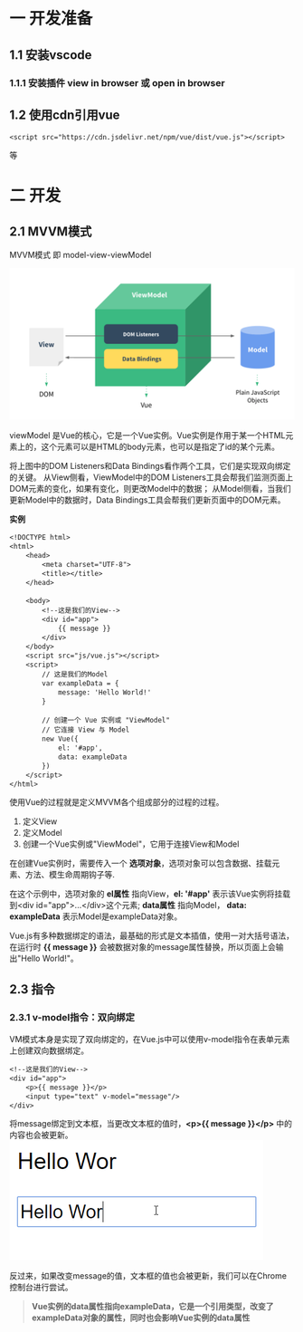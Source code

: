 # 一 开发准备

## 1.1 安装vscode
### 1.1.1 安装插件 view in browser 或 open in browser  

## 1.2 使用cdn引用vue
````
<script src="https://cdn.jsdelivr.net/npm/vue/dist/vue.js"></script>
````
等

#  二 开发
## 2.1 MVVM模式
 MVVM模式 即 model-view-viewModel
 
 ![MVVM模型](https://github.com/tytttta/Vue/blob/master/mvvm.png)
 
 viewModel 是Vue的核心，它是一个Vue实例。Vue实例是作用于某一个HTML元素上的，这个元素可以是HTML的body元素，也可以是指定了id的某个元素。
 
 将上图中的DOM Listeners和Data Bindings看作两个工具，它们是实现双向绑定的关键。
从View侧看，ViewModel中的DOM Listeners工具会帮我们监测页面上DOM元素的变化，如果有变化，则更改Model中的数据；
从Model侧看，当我们更新Model中的数据时，Data Bindings工具会帮我们更新页面中的DOM元素。

**实例**
````
<!DOCTYPE html>
<html>
	<head>
		<meta charset="UTF-8">
		<title></title>
	</head>

	<body>
		<!--这是我们的View-->
		<div id="app">
			{{ message }}
		</div>
	</body>
	<script src="js/vue.js"></script>
	<script>
		// 这是我们的Model
		var exampleData = {
			message: 'Hello World!'
		}

		// 创建一个 Vue 实例或 "ViewModel"
		// 它连接 View 与 Model
		new Vue({
			el: '#app',
			data: exampleData
		})
	</script>
</html>
````

使用Vue的过程就是定义MVVM各个组成部分的过程的过程。

1. 定义View
2. 定义Model
3. 创建一个Vue实例或"ViewModel"，它用于连接View和Model

在创建Vue实例时，需要传入一个 **选项对象**，选项对象可以包含数据、挂载元素、方法、模生命周期钩子等.

在这个示例中，选项对象的 **el属性** 指向View，**el: '#app'** 表示该Vue实例将挂载到\<div id="app"\>...\</div\>这个元素; **data属性** 指向Model， **data: exampleData**  表示Model是exampleData对象。

Vue.js有多种数据绑定的语法，最基础的形式是文本插值，使用一对大括号语法，在运行时 **{{ message }}** 会被数据对象的message属性替换，所以页面上会输出"Hello World!"。

## 2.3 指令
### 2.3.1 v-model指令：双向绑定

VM模式本身是实现了双向绑定的，在Vue.js中可以使用v-model指令在表单元素上创建双向数据绑定。
````
<!--这是我们的View-->
<div id="app">
	<p>{{ message }}</p>
	<input type="text" v-model="message"/>
</div>
````
将message绑定到文本框，当更改文本框的值时，**\<p\>{{ message }}\</p\>** 中的内容也会被更新。
![V-Model](https://github.com/tytttta/Vue/blob/master/v-model.gif)

反过来，如果改变message的值，文本框的值也会被更新，我们可以在Chrome控制台进行尝试。

> **Vue实例的data属性指向exampleData，它是一个引用类型，改变了exampleData对象的属性，同时也会影响Vue实例的data属性**









